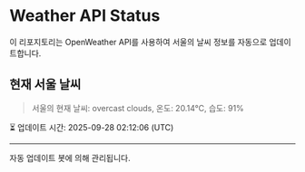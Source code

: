 
# Weather API Status

이 리포지토리는 OpenWeather API를 사용하여 서울의 날씨 정보를 자동으로 업데이트합니다.

## 현재 서울 날씨
> 서울의 현재 날씨: overcast clouds, 온도: 20.14°C, 습도: 91%

⏳ 업데이트 시간: 2025-09-28 02:12:06 (UTC)

---
자동 업데이트 봇에 의해 관리됩니다.
